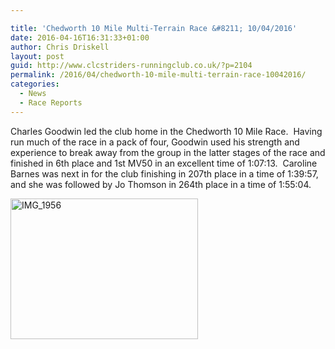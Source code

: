 ```yaml
---

title: 'Chedworth 10 Mile Multi-Terrain Race &#8211; 10/04/2016'
date: 2016-04-16T16:31:33+01:00
author: Chris Driskell
layout: post
guid: http://www.clcstriders-runningclub.co.uk/?p=2104
permalink: /2016/04/chedworth-10-mile-multi-terrain-race-10042016/
categories:
  - News
  - Race Reports
---
```

Charles Goodwin led the club home in the Chedworth 10 Mile Race.  Having run much of the race in a pack of four, Goodwin used his strength and experience to break away from the group in the latter stages of the race and finished in 6th place and 1st MV50 in an excellent time of 1:07:13.  Caroline Barnes was next in for the club finishing in 207th place in a time of 1:39:57, and she was followed by Jo Thomson in 264th place in a time of 1:55:04.

[<img class="alignnone size-medium wp-image-2107" src="http://www.clcstriders-runningclub.co.uk/wplive/wp-content/uploads/2016/04/IMG_1956-300x225.jpg" alt="IMG_1956" width="300" height="225" srcset="http://www.clcstriders-runningclub.co.uk/wplive/wp-content/uploads/2016/04/IMG_1956-300x225.jpg 300w, http://www.clcstriders-runningclub.co.uk/wplive/wp-content/uploads/2016/04/IMG_1956-1024x768.jpg 1024w" sizes="(max-width: 300px) 100vw, 300px" />](http://www.clcstriders-runningclub.co.uk/wplive/wp-content/uploads/2016/04/IMG_1956.jpg)